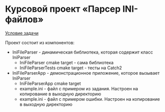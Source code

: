 ﻿# Курсовой проект «Парсер INI-файлов»
[Условие задачи](https://github.com/netology-code/cppl-diplom)

Проект состоит из компонентов:
 - IniFileParser - динамическая библиотека, которая содержит класс IniParser
     - IniFileParser cmake target - сама библиотека
     - IniFileParserTests cmake target - тесты на Catch2
 - IniFileParserApp - демонстрационное приложение, которое вызывает IniParser
    - IniFileParserApp cmake target
    - example.ini - файл с примером из задания. Настроен на копирование в выходную директорию
    - example.ini - файл с примером ошибки. Настроен на копирование в выходную директорию
